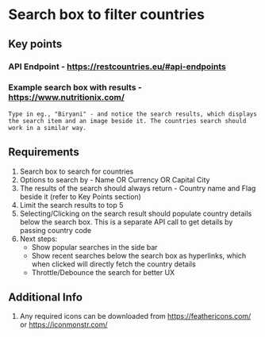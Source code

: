 # Search box to filter countries

## Key points

### API Endpoint - https://restcountries.eu/#api-endpoints
### Example search box with results - https://www.nutritionix.com/
    Type in eg., "Biryani" - and notice the search results, which displays the search item and an image beside it. The countries search should work in a similar way.

## Requirements

1. Search box to search for countries
2. Options to search by - Name OR Currency OR Capital City
3. The results of the search should always return - Country name and Flag beside it (refer to Key Points section)
4. Limit the search results to top 5
5. Selecting/Clicking on the search result should populate country details below the search box. This is a separate API call to get details by passing country code
6. Next steps:
    * Show popular searches in the side bar
    * Show recent searches below the search box as hyperlinks, which when clicked will directly fetch the country details
    * Throttle/Debounce the search for better UX

## Additional Info

1. Any required icons can be downloaded from https://feathericons.com/ or https://iconmonstr.com/
